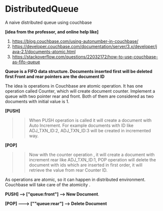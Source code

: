 # DistributedQueue
A naive distributed queue using couchbase

**[idea from the  professor, and online help like]**
 1. https://blog.couchbase.com/using-autonumber-in-couchbase/
 2. https://developer.couchbase.com/documentation/server/3.x/developer/java-2.1/documents-atomic.html
 3. https://stackoverflow.com/questions/22032172/how-to-use-couchbase-as-fifo-queue
 
 **Queue is a FIFO data structure. Documents inserted first will be deleted first
 Front and rear pointers are the document ID**
 
 The idea is operations in Couchbase are atomic operation.  It has one operation called Counter, which will create 
 document counter. Implement a queue with two pointer rear and front. Both of them are considered as two documents 
 with initial value is 1.  

**[PUSH]**
>> When PUSH operation is called it will create a document  with Auto Increment. For example documents with ID like ADJ_TXN_ID:2, ADJ_TXN_ID:3 will be created in incremented way.
 
 **[POP]**
 >>Now with the counter operation , it will create a document with increment rear like ADJ_TXN_ID:1,
 POP operation will delete the document with ids which are inserted in first order, it will retrieve the value from rear Counter ID.
 
 As operations are atomic, so it can happen in distributed environment. Couchbase will take care of the atomicity .
 
 
 **PUSH] -->  ["queue:front"] --> New Document**. 
 
 **[POP] ---> [""queue:rear"] --> Delete Document**
